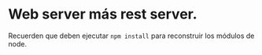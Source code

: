 # Web server más rest server.

Recuerden que deben ejecutar ```npm install``` para reconstruir los módulos de node.